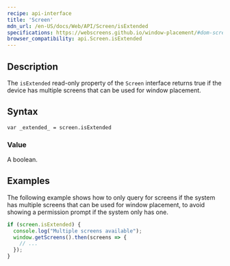 ```yaml
---
recipe: api-interface
title: 'Screen'
mdn_url: /en-US/docs/Web/API/Screen/isExtended
specifications: https://webscreens.github.io/window-placement/#dom-screen-isextended
browser_compatibility: api.Screen.isExtended
---
```


## Description

The `isExtended` read-only property of the `Screen` interface returns true if the device has multiple screens that can be used for window placement.

## Syntax

`var _extended_ = screen.isExtended`

### Value

A boolean.

## Examples

The following example shows how to only query for screens if the
system has multiple screens that can be used for window placement, to
avoid showing a permission prompt if the system only has one.

```js
if (screen.isExtended) {
  console.log("Multiple screens available");
  window.getScreens().then(screens => {
    // ...
  });
}

```
